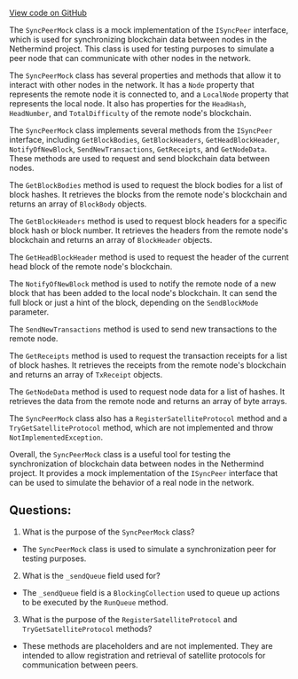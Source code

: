 [View code on GitHub](https://github.com/nethermindeth/nethermind/Nethermind.Synchronization.Test/SyncPeerMock.cs)

The `SyncPeerMock` class is a mock implementation of the `ISyncPeer` interface, which is used for synchronizing blockchain data between nodes in the Nethermind project. This class is used for testing purposes to simulate a peer node that can communicate with other nodes in the network.

The `SyncPeerMock` class has several properties and methods that allow it to interact with other nodes in the network. It has a `Node` property that represents the remote node it is connected to, and a `LocalNode` property that represents the local node. It also has properties for the `HeadHash`, `HeadNumber`, and `TotalDifficulty` of the remote node's blockchain.

The `SyncPeerMock` class implements several methods from the `ISyncPeer` interface, including `GetBlockBodies`, `GetBlockHeaders`, `GetHeadBlockHeader`, `NotifyOfNewBlock`, `SendNewTransactions`, `GetReceipts`, and `GetNodeData`. These methods are used to request and send blockchain data between nodes.

The `GetBlockBodies` method is used to request the block bodies for a list of block hashes. It retrieves the blocks from the remote node's blockchain and returns an array of `BlockBody` objects.

The `GetBlockHeaders` method is used to request block headers for a specific block hash or block number. It retrieves the headers from the remote node's blockchain and returns an array of `BlockHeader` objects.

The `GetHeadBlockHeader` method is used to request the header of the current head block of the remote node's blockchain.

The `NotifyOfNewBlock` method is used to notify the remote node of a new block that has been added to the local node's blockchain. It can send the full block or just a hint of the block, depending on the `SendBlockMode` parameter.

The `SendNewTransactions` method is used to send new transactions to the remote node.

The `GetReceipts` method is used to request the transaction receipts for a list of block hashes. It retrieves the receipts from the remote node's blockchain and returns an array of `TxReceipt` objects.

The `GetNodeData` method is used to request node data for a list of hashes. It retrieves the data from the remote node and returns an array of byte arrays.

The `SyncPeerMock` class also has a `RegisterSatelliteProtocol` method and a `TryGetSatelliteProtocol` method, which are not implemented and throw `NotImplementedException`.

Overall, the `SyncPeerMock` class is a useful tool for testing the synchronization of blockchain data between nodes in the Nethermind project. It provides a mock implementation of the `ISyncPeer` interface that can be used to simulate the behavior of a real node in the network.
## Questions: 
 1. What is the purpose of the `SyncPeerMock` class?
- The `SyncPeerMock` class is used to simulate a synchronization peer for testing purposes.

2. What is the `_sendQueue` field used for?
- The `_sendQueue` field is a `BlockingCollection` used to queue up actions to be executed by the `RunQueue` method.

3. What is the purpose of the `RegisterSatelliteProtocol` and `TryGetSatelliteProtocol` methods?
- These methods are placeholders and are not implemented. They are intended to allow registration and retrieval of satellite protocols for communication between peers.